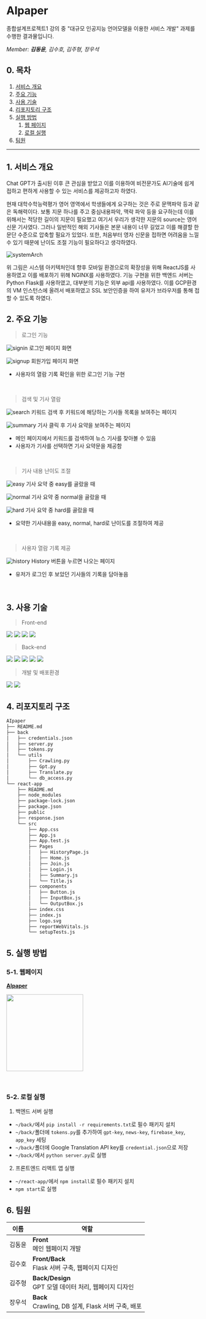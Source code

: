 # AIpaper
종합설계프로젝트1 강의 중 "대규모 인공지능 언어모델을 이용한 서비스 개발" 과제를 수행한 결과물입니다.

*Member: **김동윤**, 김수호, 김주형, 장우석*
<br>

## 0. 목차
1. [서비스 개요](#1-서비스-개요)
2. [주요 기능](#2-주요-기능)
3. [사용 기술](#3-사용-기술)
4. [리포지토리 구조](#4-리포지토리-구조)
5. [실행 방법](#5-실행-방법)
    1. [웹 페이지](#5-1-웹페이지)
    2. [로컬 실행](#5-2-로컬-실행)
6. [팀원](#6-팀원)
---
## 1. 서비스 개요

 Chat GPT가 출시된 이후 큰 관심을 받았고 이를 이용하여 비전문가도 AI기술에 쉽게 접하고 편하게 사용할 수 있는 서비스를 제공하고자 하였다.

현재 대학수학능력평가 영어 영역에서 학생들에게 요구하는 것은 주로 문맥파악 등과 같은 독해력이다. 보통 지문 하나를 주고 중심내용파악, 맥락 파악 등을 요구하는데 이를 위해서는 적당한 길이의 지문이 필요했고 여기서 우리가 생각한 지문의 source는 영어 신문 기사였다. 그러나 일반적인 해외 기사들은 본문 내용이 너무 길었고 이를 해결할 한 문단 수준으로 압축할 필요가 있었다. 또한, 처음부터 영자 신문을 접하면 어려움을 느낄 수 있기 때문에 난이도 조절 기능이 필요하다고 생각하였다.

![systemArch](./images/aipaper_system_architecture.png)

위 그림은 시스템 아키텍처인데 향후 모바일 환경으로의 확장성을 위해 ReactJS를 사용하였고 이를 배포하기 위해 NGINX를 사용하였다. 기능 구현을 위한 백엔드 서버는 Python Flask를 사용하였고, 대부분의 기능은 외부 api를 사용하였다. 이를 GCP환경의 VM 인스턴스에 올려서 배포하였고 SSL 보안인증을 하여 유저가 브라우저를 통해 접할 수 있도록 하였다.


## 2. 주요 기능

> 로그인 기능
> 
![signin](./images/signin.png)
로그인 페이지 화면

![signup](./images/signup.png)
회원가입 페이지 화면
* 사용자의 열람 기록 확인을 위한 로그인 기능 구현

<br>

> 검색 및 기사 열람

![search](./images/searchpage.png)
키워드 검색 후 키워드에 해당하는 기사들 목록을 보여주는 페이지

![summary](./images/summarypage.png)
기사 클릭 후 기사 요약을 보여주는 페이지

* 메인 페이지에서 키워드를 검색하여 뉴스 기사를 찾아볼 수 있음
* 사용자가 기사를 선택하면 기사 요약문을 제공함

<br>

> 기사 내용 난이도 조절

![easy](./images/easypage.png)
기사 요약 중 easy를 골랐을 때

![normal](./images/normalpage.png)
기사 요약 중 normal을 골랐을 때

![hard](./images/hardpage.png)
기사 요약 중 hard를 골랐을 때

* 요약한 기사내용을 easy, normal, hard로 난이도를 조절하여 제공

<br>

> 사용자 열람 기록 제공

![history](./images/historypage.png)
History 버튼을 누르면 나오는 페이지

* 유저가 로그인 후 보았던 기사들의 기록을 담아놓음

<br>

## 3. 사용 기술
> Front-end

<img src="https://img.shields.io/badge/HTML5-E34F26?style=flat-square&logo=html5&logoColor=white"> <img src="https://img.shields.io/badge/CSS3-1572B6?style=flat-square&logo=css3&logoColor=white"> <img src="https://img.shields.io/badge/JavaScript-F7DF1E?style=flat-square&logo=javascript&logoColor=black"> <img src="https://img.shields.io/badge/React-61DAFB?style=flat-square&logo=react&logoColor=black">
<br>

> Back-end

<img src="https://img.shields.io/badge/Python-3776AB?style=flat-square&logo=python&logoColor=white"> <img src="https://img.shields.io/badge/Flask-FFFFFF?style=flat-square&logo=flask&logoColor=black"> <img src="https://img.shields.io/badge/Firebase-FFCA28?style=flat-square&logo=firebase&logoColor=white"> <img src="https://img.shields.io/badge/GPT3.5-412991?style=flat-square&logo=OpenAI&logoColor=white"> <img src="https://img.shields.io/badge/Google Translate-4285F4?style=flat-square&logo=Google&logoColor=white">
<br>

> 개발 및 배포환경

<img src="https://img.shields.io/badge/GCP-4285F4?style=flat-square&logo=Google&logoColor=white"> <img src="https://img.shields.io/badge/NGINX-009639?style=flat-square&logo=NGINX&logoColor=white">
<br>

## 4. 리포지토리 구조
```bash
AIpaper
├── README.md
├── back
│   ├── credentials.json
│   ├── server.py
│   ├── tokens.py
│   └── utils
│       ├── Crawling.py
│       ├── Gpt.py
│       ├── Translate.py
│       └── db_access.py
└── react-app
    ├── README.md
    ├── node_modules
    ├── package-lock.json
    ├── package.json
    ├── public
    ├── response.json
    └── src
        ├── App.css
        ├── App.js
        ├── App.test.js
        ├── Pages
        │   ├── HistoryPage.js
        │   ├── Home.js
        │   ├── Join.js
        │   ├── Login.js
        │   ├── Summary.js
        │   └── Title.js
        ├── components
        │   ├── Button.js
        │   ├── InputBox.js
        │   └── OutputBox.js
        ├── index.css
        ├── index.js
        ├── logo.svg
        ├── reportWebVitals.js
        └── setupTests.js
```

## 5. 실행 방법
### 5-1. 웹페이지
[**AIpaper**](https://aipaper.site/)
<br>

<a href="https://aipaper.site/"><img src="./images/aipaper_qr.png" width="200" height="200"></a>

<br>

### 5-2. 로컬 실행
1. 백엔드 서버 실행
  * `~/back/`에서 `pip install -r requirements.txt`로 필수 패키지 설치
  * `~/back/`폴더에 `tokens.py`를 추가하여 `gpt-key`, `news-key`, `firebase_key`, `app_key` 세팅
  * `~/back/`폴더에 Google Translation API key를 `credential.json`으로 저장
  * `~/back/`에서 `python server.py`로 실행

2. 프론트엔드 리액트 앱 실행
  * `~/react-app/`에서 `npm install`로 필수 패키지 설치
  * `npm start`로 실행


## 6. 팀원
|이름|역할|
|---|------------------------|
|김동윤|__Front__<br>메인 웹페이지 개발|
|김수호|__Front/Back__<br>Flask 서버 구축, 웹페이지 디자인|
|김주형|__Back/Design__<br>GPT 모델 데이터 처리, 웹페이지 디자인|
|장우석|__Back__<br>Crawling, DB 설계, Flask 서버 구축, 배포|
<br>


